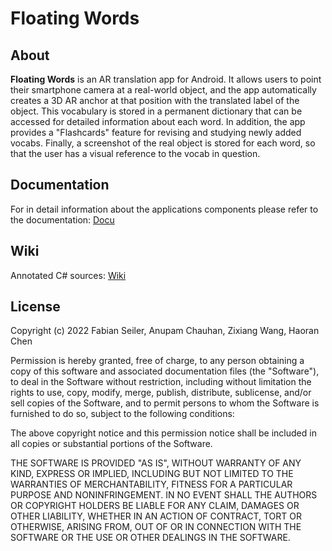 # Floating Words

## About
**Floating Words** is an AR translation app for Android. It allows users to point their smartphone camera at a real-world object, and the app automatically creates a 3D AR anchor at that position with the translated label of the object. This vocabulary is stored in a permanent dictionary that can be accessed for detailed information about each word. In addition, the app provides a "Flashcards" feature for revising and studying newly added vocabs. Finally, a screenshot of the real object is stored for each word, so that the user has a visual reference to the vocab in question.

## Documentation
For in detail information about the applications components please refer to the documentation: <a href="/Documentation/Documentation_Floating_Words.pdf" class="image fit"> Docu </a>

## Wiki
Annotated C# sources: <a href="/Documentation/Doxygen/html/annotated.html" class="image fit"> Wiki </a>

## License

Copyright (c) 2022 Fabian Seiler, Anupam Chauhan, Zixiang Wang, Haoran Chen


Permission is hereby granted, free of charge, to any person obtaining a copy of this software and associated documentation files (the "Software"), to deal in the Software without restriction, including without limitation the rights to use, copy, modify, merge, publish, distribute, sublicense, and/or sell copies of the Software, and to permit persons to whom the Software is furnished to do so, subject to the following conditions:

The above copyright notice and this permission notice shall be included in all copies or substantial portions of the Software.

THE SOFTWARE IS PROVIDED "AS IS", WITHOUT WARRANTY OF ANY KIND, EXPRESS OR IMPLIED, INCLUDING BUT NOT LIMITED TO THE WARRANTIES OF MERCHANTABILITY, FITNESS FOR A PARTICULAR PURPOSE AND NONINFRINGEMENT. IN NO EVENT SHALL THE AUTHORS OR COPYRIGHT HOLDERS BE LIABLE FOR ANY CLAIM, DAMAGES OR OTHER LIABILITY, WHETHER IN AN ACTION OF CONTRACT, TORT OR OTHERWISE, ARISING FROM, OUT OF OR IN CONNECTION WITH THE SOFTWARE OR THE USE OR OTHER DEALINGS IN THE SOFTWARE.
